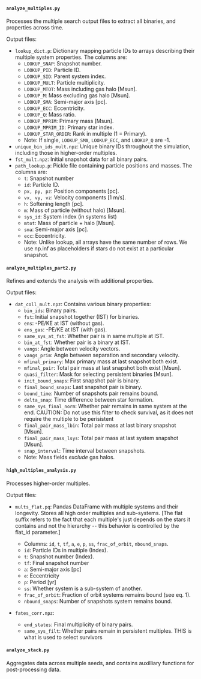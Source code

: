 #### `analyze_multiples.py`
Processes the multiple search output files to extract all binaries, and properties across time.

Output files:
- `lookup_dict.p`: Dictionary mapping particle IDs to arrays describing their multiple system properties. The columns are:
  - `LOOKUP_SNAP`: Snapshot number.
  - `LOOKUP_PID`: Particle ID.
  - `LOOKUP_SID`: Parent system index.
  - `LOOKUP_MULT`: Particle multiplicity.
  - `LOOKUP_MTOT`: Mass including gas halo [Msun].
  - `LOOKUP_M`: Mass excluding gas halo [Msun].
  - `LOOKUP_SMA`: Semi-major axis [pc].
  - `LOOKUP_ECC`: Eccentricity.
  - `LOOKUP_Q`: Mass ratio.
  - `LOOKUP_MPRIM`: Primary mass [Msun].
  - `LOOKUP_MPRIM_ID`: Primary star index.
  - `LOOKUP_STAR_ORDER`: Rank in multiple (1 = Primary).
  - Note: If single, `LOOKUP_SMA`, `LOOKUP_ECC`, and `LOOKUP_Q` are -1.
- `unique_bin_ids_mult.npz`: Unique binary IDs throughout the simulation, including those in higher-order multiples.
- `fst_mult.npz`: Initial snapshot data for all binary pairs.
- `path_lookup.p`: Pickle file containing particle positions and masses. The columns are:
  - `t`: Snapshot number
  - `id`: Particle ID. 
  - `px, py, pz`: Position components [pc]. 
  - `vx, vy, vz`: Velocity components [1 m/s].
  - `h`: Softening length [pc]. 
  - `m`: Mass of particle (without halo) [Msun].
  - `sys_id`: System index (in systems list)
  - `mtot`: Mass of particle + halo [Msun].
  - `sma`: Semi-major axis [pc].
  - `ecc`: Eccentricity.
  - Note: Unlike lookup, all arrays have the same number of rows. We use np.inf as placeholders if stars do not exist at a particular snapshot.
#### `analyze_multiples_part2.py`
Refines and extends the analysis with additional properties.

Output files:
- `dat_coll_mult.npz`: Contains various binary properties:
  - `bin_ids`: Binary pairs.
  - `fst`: Initial snapshot together (IST) for binaries.
  - `ens`: -PE/KE at IST (without gas).
  - `ens_gas`: -PE/KE at IST (with gas).
  - `same_sys_at_fst`: Whether pair is in same multiple at IST.
  - `bin_at_fst`: Whether pair is a binary at IST.
  - `vangs`: Angle between velocity vectors.
  - `vangs_prim`: Angle between separation and secondary velocity.
  - `mfinal_primary`: Max primary mass at last snapshot both exist.
  - `mfinal_pair`: Total pair mass at last snapshot both exist [Msun].
  - `quasi_filter`: Mask for selecting persistent binaries [Msun].
  - `init_bound_snaps`: First snapshot pair is binary.
  - `final_bound_snaps`: Last snapshot pair is binary.
  - `bound_time`: Number of snapshots pair remains bound.
  - `delta_snap`: Time difference between star formation.
  - `same_sys_final_norm`: Whether pair remains in same system at the end. CAUTION: Do not
            use this filter to check survival, as it does not require the multiple to be perisistent
  - `final_pair_mass_lbin`: Total pair mass at last binary snapshot [Msun].
  - `final_pair_mass_lsys`: Total pair mass at last system snapshot [Msun].
  - `snap_interval`: Time interval between snapshots.
  - Note: Mass fields *exclude* gas halos.

#### `high_multiples_analysis.py`
Processes higher-order multiples.

Output files:
- `mults_flat.pq`: Pandas DataFrame with multiple systems and their longevity. Stores all high order multiples and sub-systems.
[The flat suffix refers to the fact that each multiple's just depends on the stars it contains and not the hierarchy -- this behavior is controlled by the flat_id parameter.]
  - Columns: `id`, `t`, `tf`, `a`, `e`, `p`, `ss`, `frac_of_orbit`, `nbound_snaps`.
  - `id`: Particle IDs in multiple (Index). 
  - `t`: Snapshot number (Index).
  - `tf`: Final snapshot number
  - `a`: Semi-major axis [pc]
  - `e`: Eccentricity
  - `p`: Period [yr]
  - `ss`: Whether system is a sub-system of another.
  - `frac_of_orbit`: Fraction of orbit systems remains bound (see eq. 1). 
  - `nbound_snaps`: Number of snapshots system remains bound.
  
- `fates_corr.npz`:
  - `end_states`: Final multiplicity of binary pairs.
  - `same_sys_filt`: Whether pairs remain in persistent multiples. THIS is what is used to select survivors

#### `analyze_stack.py`
Aggregates data across multiple seeds, and contains auxilliary functions for post-processing data.


